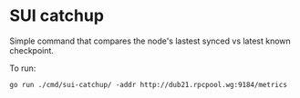 # SUI catchup

Simple command that compares the node's lastest synced vs latest known checkpoint.

To run:

```
go run ./cmd/sui-catchup/ -addr http://dub21.rpcpool.wg:9184/metrics
```
